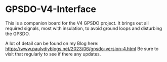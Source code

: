 # GPSDO-V4-Interface
This is a companion board for the V4 GPSDO project.
It brings out all required signals, most with insulation, to avoid ground loops and disturbing the GPSDO.

A lot of detail can be found on my Blog here: https://www.paulvdiyblogs.net/2023/06/gpsdo-version-4.html Be sure to visit that regularly to see if there any updates.
